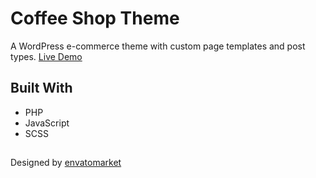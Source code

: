 # Coffee Shop Theme

A WordPress e-commerce theme with custom page templates and post types. [Live Demo](http://mingyues.sgedu.site)

## Built With

- PHP
- JavaScript
- SCSS

##

Designed by [envatomarket](https://themeforest.net/item/coffeezone-cafe-coffee-opencart-shop/29619915)
